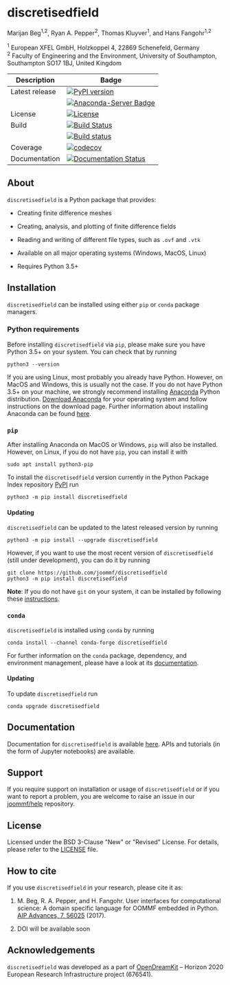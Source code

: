# discretisedfield
Marijan Beg<sup>1,2</sup>, Ryan A. Pepper<sup>2</sup>, Thomas Kluyver<sup>1</sup>, and Hans Fangohr<sup>1,2</sup>

<sup>1</sup> European XFEL GmbH, Holzkoppel 4, 22869 Schenefeld, Germany  
<sup>2</sup> Faculty of Engineering and the Environment, University of Southampton, Southampton SO17 1BJ, United Kingdom  

| Description | Badge |
| --- | --- |
| Latest release | [![PyPI version](https://badge.fury.io/py/discretisedfield.svg)](https://badge.fury.io/py/discretisedfield) |
|                | [![Anaconda-Server Badge](https://anaconda.org/conda-forge/discretisedfield/badges/version.svg)](https://anaconda.org/conda-forge/discretisedfield) |
| License | [![License](https://img.shields.io/badge/License-BSD%203--Clause-blue.svg)](https://opensource.org/licenses/BSD-3-Clause) |
| Build | [![Build Status](https://travis-ci.org/joommf/discretisedfield.svg?branch=master)](https://travis-ci.org/joommf/discretisedfield) |
|       |  [![Build status](https://ci.appveyor.com/api/projects/status/83tcspfx3qlx6rlp/branch/master?svg=true)](https://ci.appveyor.com/project/marijanbeg/discretisedfield/branch/master) |
| Coverage | [![codecov](https://codecov.io/gh/joommf/discretisedfield/branch/master/graph/badge.svg)](https://codecov.io/gh/joommf/discretisedfield) |
| Documentation | [![Documentation Status](https://readthedocs.org/projects/discretisedfield/badge/?version=latest)](http://discretisedfield.readthedocs.io/en/latest/?badge=latest) |

## About

`discretisedfield` is a Python package that provides:

- Creating finite difference meshes

- Creating, analysis, and plotting of finite difference fields

- Reading and writing of different file types, such as `.ovf` and `.vtk`

- Available on all major operating systems (Windows, MacOS, Linux)

- Requires Python 3.5+

## Installation

`discretisedfield` can be installed using either `pip` or `conda` package managers.

### Python requirements

Before installing `discretisedfield` via `pip`, please make sure you have Python 3.5+ on your system. You can check that by running

    python3 --version

If you are using Linux, most probably you already have Python. However, on MacOS and Windows, this is usually not the case. If you do not have Python 3.5+ on your machine, we strongly recommend installing [Anaconda](https://www.anaconda.com/) Python distribution. [Download Anaconda](https://www.anaconda.com/download) for your operating system and follow instructions on the download page. Further information about installing Anaconda can be found [here](https://conda.io/docs/user-guide/install/download.html).

### `pip`

After installing Anaconda on MacOS or Windows, `pip` will also be installed. However, on Linux, if you do not have `pip`, you can install it with

    sudo apt install python3-pip

To install the `discretisedfield` version currently in the Python Package Index repository [PyPI](https://pypi.org/) run

    python3 -m pip install discretisedfield

#### Updating

`discretisedfield` can be updated to the latest released version by running

    python3 -m pip install --upgrade discretisedfield

However, if you want to use the most recent version of `discretisedfield` (still under development), you can do it by running

    git clone https://github.com/joommf/discretisedfield
    python3 -m pip install discretisedfield

**Note**: If you do not have `git` on your system, it can be installed by following these [instructions](https://git-scm.com/book/en/v2/Getting-Started-Installing-Git).

### `conda`

`discretisedfield` is installed using `conda` by running

    conda install --channel conda-forge discretisedfield

For further information on the `conda` package, dependency, and environment management, please have a look at its [documentation](https://conda.io/docs/). 

#### Updating

To update `discretisedfield` run

    conda upgrade discretisedfield

## Documentation

Documentation for `discretisedfield` is available [here](http://discretisedfield.readthedocs.io/en/latest/?badge=latest). APIs and tutorials (in the form of Jupyter notebooks) are available.

## Support

If you require support on installation or usage of `discretisedfield` or if you want to report a problem, you are welcome to raise an issue in our [joommf/help](https://github.com/joommf/help) repository.

## License

Licensed under the BSD 3-Clause "New" or "Revised" License. For details, please refer to the [LICENSE](LICENSE) file.

## How to cite

If you use `discretisedfield` in your research, please cite it as:

1. M. Beg, R. A. Pepper, and H. Fangohr. User interfaces for computational science: A domain specific language for OOMMF embedded in Python. [AIP Advances, 7, 56025](http://aip.scitation.org/doi/10.1063/1.4977225) (2017).

2. DOI will be available soon

## Acknowledgements

`discretisedfield` was developed as a part of [OpenDreamKit](http://opendreamkit.org/) – Horizon 2020 European Research Infrastructure project (676541).
